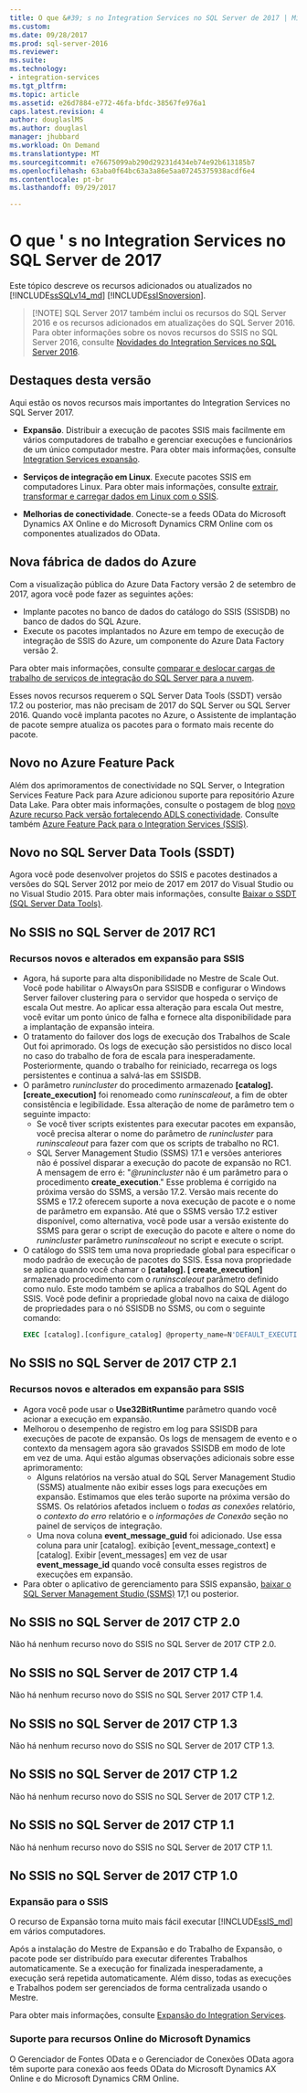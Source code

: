 ```yaml
---
title: O que &#39; s no Integration Services no SQL Server de 2017 | Microsoft Docs
ms.custom: 
ms.date: 09/28/2017
ms.prod: sql-server-2016
ms.reviewer: 
ms.suite: 
ms.technology:
- integration-services
ms.tgt_pltfrm: 
ms.topic: article
ms.assetid: e26d7884-e772-46fa-bfdc-38567fe976a1
caps.latest.revision: 4
author: douglaslMS
ms.author: douglasl
manager: jhubbard
ms.workload: On Demand
ms.translationtype: MT
ms.sourcegitcommit: e76675099ab290d29231d434eb74e92b613185b7
ms.openlocfilehash: 63aba0f64bc63a3a86e5aa07245375938acdf6e4
ms.contentlocale: pt-br
ms.lasthandoff: 09/29/2017

---
```

# <a name="what39s-new-in-integration-services-in-sql-server-2017"></a>O que &#39; s no Integration Services no SQL Server de 2017
Este tópico descreve os recursos adicionados ou atualizados no [!INCLUDE[ssSQLv14_md](../includes/sssqlv14-md.md)] [!INCLUDE[ssISnoversion](../includes/ssisnoversion-md.md)].

>   [!NOTE]
> SQL Server 2017 também inclui os recursos do SQL Server 2016 e os recursos adicionados em atualizações do SQL Server 2016. Para obter informações sobre os novos recursos do SSIS no SQL Server 2016, consulte [Novidades do Integration Services no SQL Server 2016](../integration-services/what-s-new-in-integration-services-in-sql-server-2016.md).

## <a name="highlights-of-this-release"></a>Destaques desta versão

Aqui estão os novos recursos mais importantes do Integration Services no SQL Server 2017.

-   **Expansão**. Distribuir a execução de pacotes SSIS mais facilmente em vários computadores de trabalho e gerenciar execuções e funcionários de um único computador mestre. Para obter mais informações, consulte [Integration Services expansão](../integration-services/scale-out/integration-services-ssis-scale-out.md).

-   **Serviços de integração em Linux**. Execute pacotes SSIS em computadores Linux. Para obter mais informações, consulte [extrair, transformar e carregar dados em Linux com o SSIS](../linux/sql-server-linux-migrate-ssis.md).

-   **Melhorias de conectividade**. Conecte-se a feeds OData do Microsoft Dynamics AX Online e do Microsoft Dynamics CRM Online com os componentes atualizados do OData. 

## <a name="new-in-azure-data-factory"></a>Nova fábrica de dados do Azure

Com a visualização pública do Azure Data Factory versão 2 de setembro de 2017, agora você pode fazer as seguintes ações:
-   Implante pacotes no banco de dados do catálogo do SSIS (SSISDB) no banco de dados do SQL Azure.
-   Execute os pacotes implantados no Azure em tempo de execução de integração de SSIS do Azure, um componente do Azure Data Factory versão 2.

Para obter mais informações, consulte [comparar e deslocar cargas de trabalho de serviços de integração do SQL Server para a nuvem](lift-shift/ssis-azure-lift-shift-ssis-packages-overview.md).

Esses novos recursos requerem o SQL Server Data Tools (SSDT) versão 17.2 ou posterior, mas não precisam de 2017 do SQL Server ou SQL Server 2016. Quando você implanta pacotes no Azure, o Assistente de implantação de pacote sempre atualiza os pacotes para o formato mais recente do pacote.

## <a name="new-in-the-azure-feature-pack"></a>Novo no Azure Feature Pack

Além dos aprimoramentos de conectividade no SQL Server, o Integration Services Feature Pack para Azure adicionou suporte para repositório Azure Data Lake. Para obter mais informações, consulte o postagem de blog [novo Azure recurso Pack versão fortalecendo ADLS conectividade](https://blogs.msdn.microsoft.com/ssis/2017/08/29/new-azure-feature-pack-release-strengthening-adls-connectivity/). Consulte também [Azure Feature Pack para o Integration Services (SSIS)](azure-feature-pack-for-integration-services-ssis.md).

## <a name="new-in-sql-server-data-tools-ssdt"></a>Novo no SQL Server Data Tools (SSDT)

Agora você pode desenvolver projetos do SSIS e pacotes destinados a versões do SQL Server 2012 por meio de 2017 em 2017 do Visual Studio ou no Visual Studio 2015. Para obter mais informações, consulte [Baixar o SSDT (SQL Server Data Tools)](../ssdt/download-sql-server-data-tools-ssdt.md).

## <a name="new-in-ssis-in-sql-server-2017-rc1"></a>No SSIS no SQL Server de 2017 RC1

### <a name="new-and-changed-features-in-scale-out-for-ssis"></a>Recursos novos e alterados em expansão para SSIS

-   Agora, há suporte para alta disponibilidade no Mestre de Scale Out. Você pode habilitar o AlwaysOn para SSISDB e configurar o Windows Server failover clustering para o servidor que hospeda o serviço de escala Out mestre. Ao aplicar essa alteração para escala Out mestre, você evitar um ponto único de falha e fornece alta disponibilidade para a implantação de expansão inteira.
-   O tratamento do failover dos logs de execução dos Trabalhos de Scale Out foi aprimorado. Os logs de execução são persistidos no disco local no caso do trabalho de fora de escala para inesperadamente. Posteriormente, quando o trabalho for reiniciado, recarrega os logs persistentes e continua a salvá-las em SSISDB.
-   O parâmetro *runincluster* do procedimento armazenado **[catalog].[create_execution]** foi renomeado como *runinscaleout*, a fim de obter consistência e legibilidade. Essa alteração de nome de parâmetro tem o seguinte impacto:
    -   Se você tiver scripts existentes para executar pacotes em expansão, você precisa alterar o nome do parâmetro de *runincluster* para *runinscaleout* para fazer com que os scripts de trabalho no RC1.
    -   SQL Server Management Studio (SSMS) 17.1 e versões anteriores não é possível disparar a execução do pacote de expansão no RC1. A mensagem de erro é: "*@runincluster* não é um parâmetro para o procedimento **create_execution**." Esse problema é corrigido na próxima versão do SSMS, a versão 17.2. Versão mais recente do SSMS e 17.2 oferecem suporte a nova execução de pacote e o nome de parâmetro em expansão. Até que o SSMS versão 17.2 estiver disponível, como alternativa, você pode usar a versão existente do SSMS para gerar o script de execução do pacote e altere o nome do *runincluster* parâmetro *runinscaleout* no script e execute o script.
-   O catálogo do SSIS tem uma nova propriedade global para especificar o modo padrão de execução de pacotes do SSIS. Essa nova propriedade se aplica quando você chamar o **[catalog]. [ create_execution]** armazenado procedimento com o *runinscaleout* parâmetro definido como nulo. Este modo também se aplica a trabalhos do SQL Agent do SSIS. Você pode definir a propriedade global novo na caixa de diálogo de propriedades para o nó SSISDB no SSMS, ou com o seguinte comando:
    ```sql
    EXEC [catalog].[configure_catalog] @property_name=N'DEFAULT_EXECUTION_MODE', @property_value=1
    ```

## <a name="new-in-ssis-in-sql-server-2017-ctp-21"></a>No SSIS no SQL Server de 2017 CTP 2.1

### <a name="new-and-changed-features-in-scale-out-for-ssis"></a>Recursos novos e alterados em expansão para SSIS

-   Agora você pode usar o **Use32BitRuntime** parâmetro quando você acionar a execução em expansão.
-   Melhorou o desempenho de registro em log para SSISDB para execuções de pacote de expansão. Os logs de mensagem de evento e o contexto da mensagem agora são gravados SSISDB em modo de lote em vez de uma. Aqui estão algumas observações adicionais sobre esse aprimoramento:        
    - Alguns relatórios na versão atual do SQL Server Management Studio (SSMS) atualmente não exibir esses logs para execuções em expansão. Estimamos que eles terão suporte na próxima versão do SSMS. Os relatórios afetados incluem o *todas as conexões* relatório, o *contexto do erro* relatório e o *informações de Conexão* seção no painel de serviços de integração.
    - Uma nova coluna **event_message_guid** foi adicionado. Use essa coluna para unir [catalog]. exibição [event_message_context] e [catalog]. Exibir [event_messages] em vez de usar **event_message_id** quando você consulta esses registros de execuções em expansão.
-   Para obter o aplicativo de gerenciamento para SSIS expansão, [baixar o SQL Server Management Studio (SSMS)](https://docs.microsoft.com/sql/ssms/download-sql-server-management-studio-ssms) 17,1 ou posterior.

## <a name="new-in-ssis-in-sql-server-2017-ctp-20"></a>No SSIS no SQL Server de 2017 CTP 2.0

Não há nenhum recurso novo do SSIS no SQL Server de 2017 CTP 2.0.

## <a name="new-in-ssis-in-sql-server-2017-ctp-14"></a>No SSIS no SQL Server de 2017 CTP 1.4

Não há nenhum recurso novo do SSIS no SQL Server 2017 CTP 1.4.

## <a name="new-in-ssis-in-sql-server-2017-ctp-13"></a>No SSIS no SQL Server de 2017 CTP 1.3

Não há nenhum recurso novo do SSIS no SQL Server de 2017 CTP 1.3.

## <a name="new-in-ssis-in-sql-server-2017-ctp-12"></a>No SSIS no SQL Server de 2017 CTP 1.2

Não há nenhum recurso novo do SSIS no SQL Server de 2017 CTP 1.2.

## <a name="new-in-ssis-in-sql-server-2017-ctp-11"></a>No SSIS no SQL Server de 2017 CTP 1.1

Não há nenhum recurso novo do SSIS no SQL Server de 2017 CTP 1.1.

## <a name="new-in-ssis-in-sql-server-2017-ctp-10"></a>No SSIS no SQL Server de 2017 CTP 1.0

### <a name="scale-out-for-ssis"></a>Expansão para o SSIS

O recurso de Expansão torna muito mais fácil executar [!INCLUDE[ssIS_md](../includes/ssis-md.md)] em vários computadores. 
   
Após a instalação do Mestre de Expansão e do Trabalho de Expansão, o pacote pode ser distribuído para executar diferentes Trabalhos automaticamente. Se a execução for finalizada inesperadamente, a execução será repetida automaticamente. Além disso, todas as execuções e Trabalhos podem ser gerenciados de forma centralizada usando o Mestre.
   
Para obter mais informações, consulte [Expansão do Integration Services](../integration-services/scale-out/integration-services-ssis-scale-out.md).
   
### <a name="support-for-microsoft-dynamics-online-resources"></a>Suporte para recursos Online do Microsoft Dynamics

O Gerenciador de Fontes OData e o Gerenciador de Conexões OData agora têm suporte para conexão aos feeds OData do Microsoft Dynamics AX Online e do Microsoft Dynamics CRM Online.


